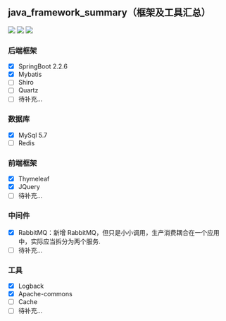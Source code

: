 
## java_framework_summary（框架及工具汇总）
[![](https://img.shields.io/badge/Language-Java-blue.svg)](https://github.com/1019509861/java_framework_summary)
[![](https://img.shields.io/badge/Framework-SpringBoot-brightgreen.svg)](https://github.com/1019509861/java_framework_summary)
[![](https://img.shields.io/badge/Database-MySql-blueviolet.svg)](https://github.com/1019509861/java_framework_summary)

### 后端框架
- [x] SpringBoot 2.2.6
- [x] Mybatis
- [ ] Shiro
- [ ] Quartz
- [ ] 待补充...

### 数据库
- [x] MySql 5.7
- [ ] Redis

### 前端框架
- [x] Thymeleaf
- [x] JQuery
- [ ] 待补充...

### 中间件
- [x] RabbitMQ：新增 RabbitMQ，但只是小小调用，生产消费耦合在一个应用中，实际应当拆分为两个服务.
- [ ] 待补充...

### 工具
- [x] Logback
- [x] Apache-commons
- [ ] Cache
- [ ] 待补充...
